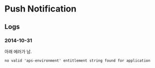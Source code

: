 # Push Notification

## Logs

### 2014-10-31

아래 에러가 남.
```
no valid 'aps-environment' entitlement string found for application 
```